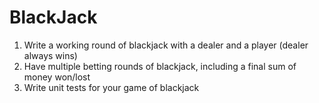 # BlackJack
1. Write a working round of blackjack with a dealer and a player (dealer always wins)
2. Have multiple betting rounds of blackjack, including a final sum of money won/lost
3. Write unit tests for your game of blackjack
